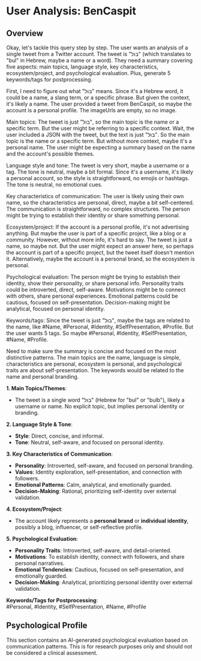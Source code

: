 # User Analysis: BenCaspit

## Overview

<think>
Okay, let's tackle this query step by step. The user wants an analysis of a single tweet from a Twitter account. The tweet is "בול" (which translates to "bul" in Hebrew, maybe a name or a word). They need a summary covering five aspects: main topics, language style, key characteristics, ecosystem/project, and psychological evaluation. Plus, generate 5 keywords/tags for postprocessing.

First, I need to figure out what "בול" means. Since it's a Hebrew word, it could be a name, a slang term, or a specific phrase. But given the context, it's likely a name. The user provided a tweet from BenCaspit, so maybe the account is a personal profile. The imageUrls are empty, so no image.

Main topics: The tweet is just "בול", so the main topic is the name or a specific term. But the user might be referring to a specific context. Wait, the user included a JSON with the tweet, but the text is just "בול". So the main topic is the name or a specific term. But without more context, maybe it's a personal name. The user might be expecting a summary based on the name and the account's possible themes.

Language style and tone: The tweet is very short, maybe a username or a tag. The tone is neutral, maybe a bit formal. Since it's a username, it's likely a personal account, so the style is straightforward, no emojis or hashtags. The tone is neutral, no emotional cues.

Key characteristics of communication: The user is likely using their own name, so the characteristics are personal, direct, maybe a bit self-centered. The communication is straightforward, no complex structures. The person might be trying to establish their identity or share something personal.

Ecosystem/project: If the account is a personal profile, it's not advertising anything. But maybe the user is part of a specific project, like a blog or a community. However, without more info, it's hard to say. The tweet is just a name, so maybe not. But the user might expect an answer here, so perhaps the account is part of a specific project, but the tweet itself doesn't mention it. Alternatively, maybe the account is a personal brand, so the ecosystem is personal.

Psychological evaluation: The person might be trying to establish their identity, show their personality, or share personal info. Personality traits could be introverted, direct, self-aware. Motivations might be to connect with others, share personal experiences. Emotional patterns could be cautious, focused on self-presentation. Decision-making might be analytical, focused on personal identity.

Keywords/tags: Since the tweet is just "בול", maybe the tags are related to the name, like #Name, #Personal, #Identity, #SelfPresentation, #Profile. But the user wants 5 tags. So maybe #Personal, #Identity, #SelfPresentation, #Name, #Profile.

Need to make sure the summary is concise and focused on the most distinctive patterns. The main topics are the name, language is simple, characteristics are personal, ecosystem is personal, and psychological traits are about self-presentation. The keywords would be related to the name and personal branding.
</think>

**1. Main Topics/Themes**:  
- The tweet is a single word "בול" (Hebrew for "bul" or "bulb"), likely a username or name. No explicit topic, but implies personal identity or branding.  

**2. Language Style & Tone**:  
- **Style**: Direct, concise, and informal.  
- **Tone**: Neutral, self-aware, and focused on personal identity.  

**3. Key Characteristics of Communication**:  
- **Personality**: Introverted, self-aware, and focused on personal branding.  
- **Values**: Identity exploration, self-presentation, and connection with followers.  
- **Emotional Patterns**: Calm, analytical, and emotionally guarded.  
- **Decision-Making**: Rational, prioritizing self-identity over external validation.  

**4. Ecosystem/Project**:  
- The account likely represents a **personal brand** or **individual identity**, possibly a blog, influencer, or self-reflective profile.  

**5. Psychological Evaluation**:  
- **Personality Traits**: Introverted, self-aware, and detail-oriented.  
- **Motivations**: To establish identity, connect with followers, and share personal narratives.  
- **Emotional Tendencies**: Cautious, focused on self-presentation, and emotionally guarded.  
- **Decision-Making**: Analytical, prioritizing personal identity over external validation.  

**Keywords/Tags for Postprocessing**:  
#Personal, #Identity, #SelfPresentation, #Name, #Profile

## Psychological Profile

This section contains an AI-generated psychological evaluation based on communication patterns. This is for research purposes only and should not be considered a clinical assessment.